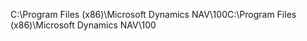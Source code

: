 <span data-ttu-id="9aabd-101">C:\\Program Files \(x86\)\\Microsoft Dynamics NAV\\100</span><span class="sxs-lookup"><span data-stu-id="9aabd-101">C:\\Program Files \(x86\)\\Microsoft Dynamics NAV\\100</span></span>